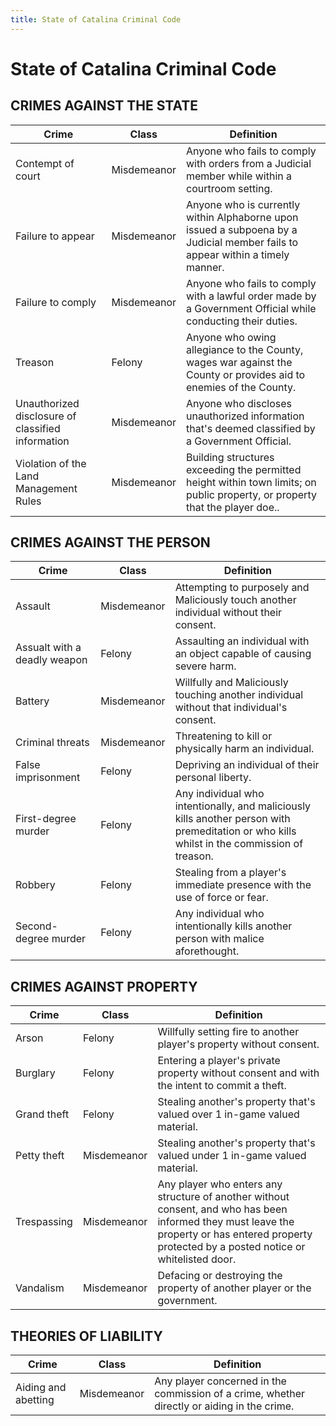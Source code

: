 ```yaml
---
title: State of Catalina Criminal Code
---
```

# State of Catalina Criminal Code

## CRIMES AGAINST THE STATE
| Crime                                             | Class       | Definition                                                                                                                    | 
| ------------------------------------------------- | ------------| ----------------------------------------------------------------------------------------------------------------------------- |
| Contempt of court                                 | Misdemeanor | Anyone who fails to comply with orders from a Judicial member while within a courtroom setting.                               |
| Failure to appear                                 | Misdemeanor | Anyone who is currently within Alphaborne upon issued a subpoena by a Judicial member fails to appear within a timely manner. |
| Failure to comply                                 | Misdemeanor | Anyone who fails to comply with a lawful order made by a Government Official while conducting their duties.                   |
| Treason                                           | Felony      | Anyone who owing allegiance to the County, wages war against the County or provides aid to enemies of the County.             |
| Unauthorized disclosure of classified information | Misdemeanor | Anyone who discloses unauthorized information that's deemed classified by a Government Official.                              |
| Violation of the Land Management Rules            | Misdemeanor | Building structures exceeding the permitted height within town limits; on public property, or property that the player doe..  |

## CRIMES AGAINST THE PERSON
| Crime                                             | Class       | Definition                                                                                                                                   |
| ------------------------------------------------- | ------------| -------------------------------------------------------------------------------------------------------------------------------------------- |
| Assault                                           | Misdemeanor | Attempting to purposely and Maliciously touch another individual without their consent.                                                      |
| Assualt with a deadly weapon                      | Felony      | Assaulting an individual with an object capable of causing severe harm.                                                                      |
| Battery                                           | Misdemeanor | Willfully and Maliciously touching another individual without that individual's consent.                                                     |
| Criminal threats                                  | Misdemeanor | Threatening to kill or physically harm an individual.                                                                                        |
| False imprisonment                                | Felony      | Depriving an individual of their personal liberty.                                                                                           |
| First-degree murder                               | Felony      | Any individual who intentionally, and maliciously kills another person with premeditation or who kills whilst in the commission of treason.  |
| Robbery                                           | Felony      | Stealing from a player's immediate presence with the use of force or fear.                                                                   |
| Second-degree murder                              | Felony      | Any individual who intentionally kills another person with malice aforethought.                                                              |

## CRIMES AGAINST PROPERTY
| Crime                                             | Class       | Definition                                                                                                                                                                                        |
| ------------------------------------------------- | ------------| ------------------------------------------------------------------------------------------------------------------------------------------------------------------------------------------------- |
| Arson                                             | Felony      | Willfully setting fire to another player's property without consent.                                                                                                                              |
| Burglary                                          | Felony      | Entering a player's private property without consent and with the intent to commit a theft.                                                                                                       |
| Grand theft                                       | Felony      | Stealing another's property that's valued over 1 in-game valued material.                                                                                                                         |
| Petty theft                                       | Misdemeanor | Stealing another's property that's valued under 1 in-game valued material.                                                                                                                        |
| Trespassing                                       | Misdemeanor | Any player who enters any structure of another without consent, and who has been informed they must leave the property or has entered property protected by a posted notice or whitelisted door.  |
| Vandalism                                         | Misdemeanor | Defacing or destroying the property of another player or the government.                                                                                                                          |

## THEORIES OF LIABILITY
| Crime                                             | Class       | Definition                                                                                   |
| ------------------------------------------------- | ------------|--------------------------------------------------------------------------------------------- |
| Aiding and abetting                               | Misdemeanor | Any player concerned in the commission of a crime, whether directly or aiding in the crime.  |
